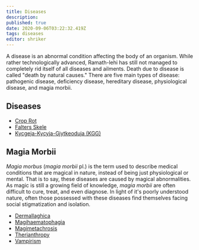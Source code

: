 ```yaml
---
title: Diseases
description: 
published: true
date: 2020-09-06T03:22:32.419Z
tags: diseases
editor: shriker
---
```


A disease is an abnormal condition affecting the body of an organism. While rather technologically advanced, Ramath-lehi has still not managed to completely rid itself of all diseases and ailments. Death due to disease is called "death by natural causes." There are five main types of disease: pathogenic disease, deficiency disease, hereditary disease, physiological disease, and magia morbii.

Diseases
------------

- [Crop Rot](/diseases/crop-rot "wikilink")
- [Falters Skele](/diseases/falters-skele "wikilink")
- [Kycgeja-Kycyja-Gjytkeoduja (KGG)](/diseases/kycgeja-kycyja-gjytkeoduja "wikilink")

Magia Morbii
------------

*Magia morbus* (*magia morbii* pl.) is the term used to describe medical conditions that are magical in nature, instead of being just physiological or mental. That is to say, these diseases are caused by magical abnormalities. As magic is still a growing field of knowledge, *magia morbii* are often difficult to cure, treat, and even diagnose. In light of it's poorly understood nature, often those possessed with these diseases find themselves facing social stigmatization and isolation.

- [Dermallaghica](/diseases/dermallaghica "wikilink")
- [Magihaematophagia](/diseases/magihaematophagia "wikilink")
- [Magimetachrosis](/diseases/magimetachrosis "wikilink")
- [Therianthropy](/diseases/therianthropy "wikilink")
- [Vampirism](/diseases/vampirism "wikilink")
